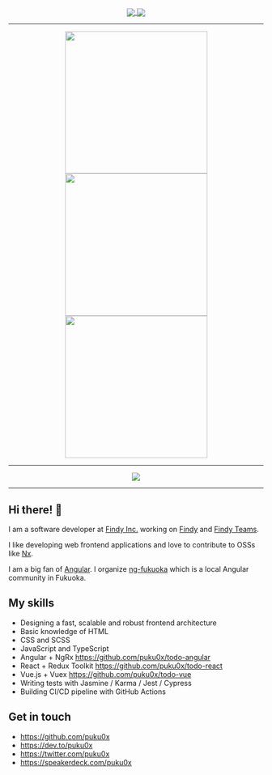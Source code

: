 <div align="center">
  <a href="https://github.com/anuraghazra/github-readme-stats">
    <img align="center" src="https://github-readme-stats.vercel.app/api?username=puku0x&show_icons=true&count_private=true&line_height=20&count_private=true&include_all_commits=true" />
  </a>
  <a href="https://github.com/anuraghazra/github-readme-stats">
    <img align="center" src="https://github-readme-stats.vercel.app/api/top-langs/?username=puku0x&layout=compact" />
  </a>
</div>

---

<div align="center">
  <a href="https://github.com/vn7n24fzkq/github-profile-summary-cards">
    <img align="center" src="https://github-profile-summary-cards-beryl.vercel.app/api/cards/repos-per-language?username=puku0x" width="281px" />
  </a>
  <a href="https://github.com/vn7n24fzkq/github-profile-summary-cards">
    <img align="center" src="https://github-profile-summary-cards-beryl.vercel.app/api/cards/most-commit-language?username=puku0x" width="281px" />
  </a>
  <a href="https://github.com/vn7n24fzkq/github-profile-summary-cards">
    <img align="center" src="https://github-profile-summary-cards-beryl.vercel.app/api/cards/productive-time?username=puku0x" width="281px" />
  </a>
</div>

---

<div align="center">
  <a href="https://github.com/ryo-ma/github-profile-trophy">
    <img align="center" src="https://github-profile-trophy.vercel.app/?username=puku0x&column=8&no-frame=true&margin-w=5" />
  </a>
</div>

---

## Hi there! 👋

I am a software developer at [Findy Inc.](https://findy.co.jp/) working on [Findy](https://findy-code.io/) and [Findy Teams](https://findy-teams.com/).

I like developing web frontend applications and love to contribute to OSSs like [Nx](https://nx.dev/).

I am a big fan of [Angular](https://angular.io/). I organize [ng-fukuoka](https://ng-fukuoka.angular.jp/) which is a local Angular community in Fukuoka.

## My skills

- Designing a fast, scalable and robust frontend architecture
- Basic knowledge of HTML
- CSS and SCSS
- JavaScript and TypeScript
- Angular + NgRx
  https://github.com/puku0x/todo-angular
- React + Redux Toolkit
  https://github.com/puku0x/todo-react
- Vue.js + Vuex
  https://github.com/puku0x/todo-vue
- Writing tests with Jasmine / Karma / Jest / Cypress
- Building CI/CD pipeline with GitHub Actions

## Get in touch

- https://github.com/puku0x
- https://dev.to/puku0x
- https://twitter.com/puku0x
- https://speakerdeck.com/puku0x
